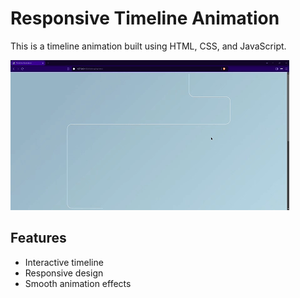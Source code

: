 # Responsive Timeline Animation

This is a timeline animation built using HTML, CSS, and JavaScript.

![Timeline Animation](assets/gif.gif)

## Features

- Interactive timeline
- Responsive design
- Smooth animation effects
